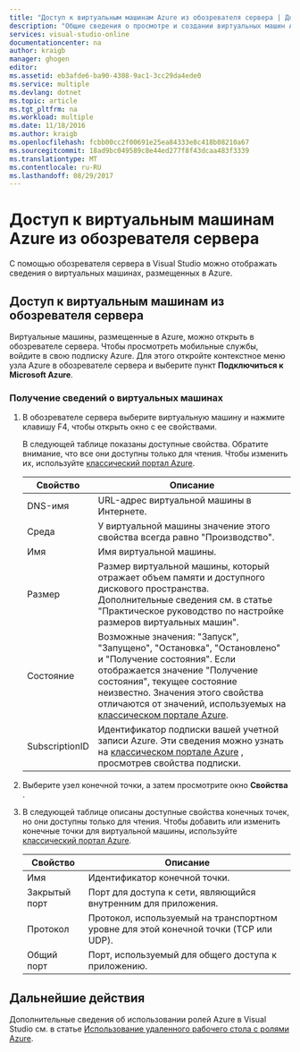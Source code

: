 ```yaml
---
title: "Доступ к виртуальным машинам Azure из обозревателя сервера | Документация Майкрософт"
description: "Общие сведения о просмотре и создании виртуальных машин Azure, а также об управлении ими в обозревателе сервера в Visual Studio."
services: visual-studio-online
documentationcenter: na
author: kraigb
manager: ghogen
editor: 
ms.assetid: eb3afde6-ba90-4308-9ac1-3cc29da4ede0
ms.service: multiple
ms.devlang: dotnet
ms.topic: article
ms.tgt_pltfrm: na
ms.workload: multiple
ms.date: 11/18/2016
ms.author: kraigb
ms.openlocfilehash: fcbb00cc2f00691e25ea84333e8c418b08210a67
ms.sourcegitcommit: 18ad9bc049589c8e44ed277f8f43dcaa483f3339
ms.translationtype: MT
ms.contentlocale: ru-RU
ms.lasthandoff: 08/29/2017
---
```

# <a name="accessing-azure-virtual-machines-from-server-explorer"></a>Доступ к виртуальным машинам Azure из обозревателя сервера
С помощью обозревателя сервера в Visual Studio можно отображать сведения о виртуальных машинах, размещенных в Azure.

## <a name="accessing-virtual-machines-in-server-explorer"></a>Доступ к виртуальным машинам из обозревателя сервера
Виртуальные машины, размещенные в Azure, можно открыть в обозревателе сервера. Чтобы просмотреть мобильные службы, войдите в свою подписку Azure. Для этого откройте контекстное меню узла Azure в обозревателе сервера и выберите пункт **Подключиться к Microsoft Azure**.

### <a name="to-get-information-about-your-virtual-machines"></a>Получение сведений о виртуальных машинах
1. В обозревателе сервера выберите виртуальную машину и нажмите клавишу F4, чтобы открыть окно с ее свойствами.
   
    В следующей таблице показаны доступные свойства. Обратите внимание, что все они доступны только для чтения. Чтобы изменить их, используйте [классический портал Azure](http://go.microsoft.com/fwlink/?LinkID=213885).
   
   | Свойство | Описание |
   | --- | --- |
   | DNS-имя |URL-адрес виртуальной машины в Интернете. |
   | Среда |У виртуальной машины значение этого свойства всегда равно "Производство". |
   | Имя |Имя виртуальной машины. |
   | Размер |Размер виртуальной машины, который отражает объем памяти и доступного дискового пространства. Дополнительные сведения см. в статье "Практическое руководство по настройке размеров виртуальных машин". |
   | Состояние |Возможные значения: "Запуск", "Запущено", "Остановка", "Остановлено" и "Получение состояния". Если отображается значение "Получение состояния", текущее состояние неизвестно. Значения этого свойства отличаются от значений, используемых на [классическом портале Azure](http://go.microsoft.com/fwlink/?LinkID=213885). |
   | SubscriptionID |Идентификатор подписки вашей учетной записи Azure. Эти сведения можно узнать на [классическом портале Azure](http://go.microsoft.com/fwlink/?LinkID=213885) , просмотрев свойства подписки. |
2. Выберите узел конечной точки, а затем просмотрите окно **Свойства** .
3. В следующей таблице описаны доступные свойства конечных точек, но они доступны только для чтения. Чтобы добавить или изменить конечные точки для виртуальной машины, используйте [классический портал Azure](http://go.microsoft.com/fwlink/?LinkID=213885). 
   
   | Свойство | Описание |
   | --- | --- |
   | Имя |Идентификатор конечной точки. |
   | Закрытый порт |Порт для доступа к сети, являющийся внутренним для приложения. |
   | Протокол |Протокол, используемый на транспортном уровне для этой конечной точки (TCP или UDP). |
   | Общий порт |Порт, используемый для общего доступа к приложению. |

## <a name="next-steps"></a>Дальнейшие действия
Дополнительные сведения об использовании ролей Azure в Visual Studio см. в статье [Использование удаленного рабочего стола с ролями Azure](vs-azure-tools-remote-desktop-roles.md).

